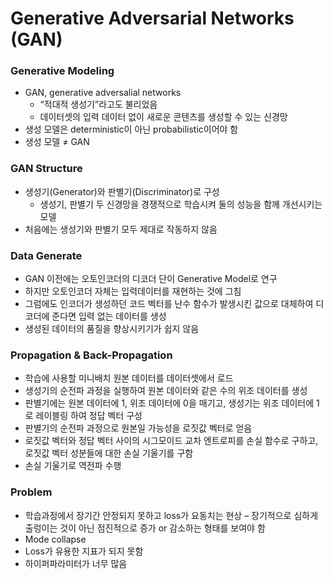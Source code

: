 # Generative Adversarial Networks (GAN)

### Generative Modeling

- GAN, generative adversalial networks
    - “적대적 생성기”라고도 불리었음
    - 데이터셋의 입력 데이터 없이 새로운 콘텐츠를 생성할 수 있는 신경망
- 생성 모델은 deterministic이 아닌 probabilistic이어야 함
- 생성 모델 ≠ GAN

### GAN Structure

- 생성기(Generator)와 판별기(Discriminator)로 구성
    - 생성기, 판별기 두 신경망을 경쟁적으로 학습시켜 둘의 성능을 함께 개선시키는 모델
- 처음에는 생성기와 판별기 모두 제대로 작동하지 않음

### Data Generate

- GAN 이전에는 오토인코더의 디코더 단이 Generative Model로 연구
- 하지만 오토인코더 자체는 입력데이터를 재현하는 것에 그침
- 그럼에도 인코더가 생성하던 코드 벡터를 난수 함수가 발생시킨 값으로 대체하여 디코더에 준다면 입력 없는 데이터를 생성
- 생성된 데이터의 품질을 향상시키기가 쉽지 않음

### Propagation & Back-Propagation

- 학습에 사용할 미니배치 원본 데이터를 데이터셋에서 로드
- 생성기의 순전파 과정을 실행하여 원본 데이터와 같은 수의 위조 데이터를 생성
- 판별기에는 원본 데이터에 1, 위조 데이터에 0을 매기고, 생성기는 위조 데이터에 1로 레이블링 하여 정답 벡터 구성
- 판별기의 순전파 과정으로 원본일 가능성을 로짓값 벡터로 얻음
- 로짓값 벡터와 정답 벡터 사이의 시그모이드 교차 엔트로피를 손실 함수로 구하고, 로짓값 벡터 성분들에 대한 손실 기울기를 구함
- 손실 기울기로 역전파 수행

### Problem

- 학습과정에서 장기간 안정되지 못하고 loss가 요동치는 현상 – 장기적으로 심하게 출렁이는 것이 아닌 점진적으로 증가 or 감소하는 형태를 보여야 함
- Mode collapse
- Loss가 유용한 지표가 되지 못함
- 하이퍼파라미터가 너무 많음